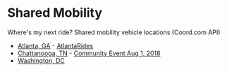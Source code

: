 # Shared Mobility

Where's my next ride? Shared mobility vehicle locations (Coord.com API)

- [Atlanta, GA](atlanta/) - [AtlantaRides](https://github.com/AtlantaRides/atlantarides.github.io)
- [Chattanooga, TN](chattanooga/) - [Community Event Aug 1, 2018](https://www.eventbrite.com/e/national-day-of-civic-hacking-tickets-48338457628)
- [Washington, DC](dc/)